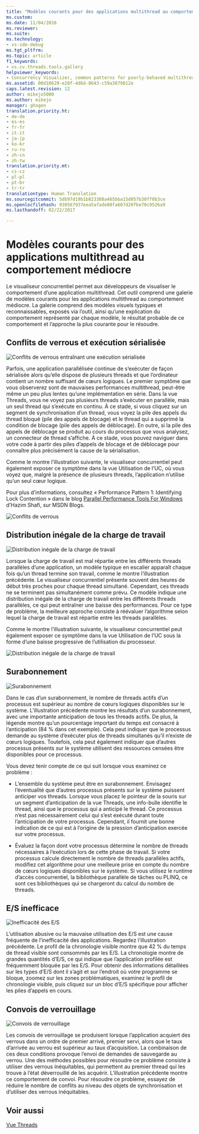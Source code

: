 ```yaml
---
title: "Modèles courants pour des applications multithread au comportement médiocre | Microsoft Docs"
ms.custom: 
ms.date: 11/04/2016
ms.reviewer: 
ms.suite: 
ms.technology:
- vs-ide-debug
ms.tgt_pltfrm: 
ms.topic: article
f1_keywords:
- vs.cv.threads.tools.gallery
helpviewer_keywords:
- Concurrency Visualizer, common patterns for poorly-behaved multithreaded applications
ms.assetid: 00d10629-e20f-4d6d-8643-c59a3879812e
caps.latest.revision: 12
author: mikejo5000
ms.author: mikejo
manager: ghogen
translation.priority.ht:
- de-de
- es-es
- fr-fr
- it-it
- ja-jp
- ko-kr
- ru-ru
- zh-cn
- zh-tw
translation.priority.mt:
- cs-cz
- pl-pl
- pt-br
- tr-tr
translationtype: Human Translation
ms.sourcegitcommit: 5db97d19b1b823388a465bba15d057b30ff0b3ce
ms.openlocfilehash: 930567937eea5afade80fa607d20fbe70c9526a9
ms.lasthandoff: 02/22/2017

---
```

# <a name="common-patterns-for-poorly-behaved-multithreaded-applications"></a>Modèles courants pour des applications multithread au comportement médiocre
Le visualiseur concurrentiel permet aux développeurs de visualiser le comportement d’une application multithread. Cet outil comprend une galerie de modèles courants pour les applications multithread au comportement médiocre. La galerie comprend des modèles visuels typiques et reconnaissables, exposés via l’outil, ainsi qu’une explication du comportement représenté par chaque modèle, le résultat probable de ce comportement et l’approche la plus courante pour le résoudre.  
  
## <a name="lock-contention-and-serialized-execution"></a>Conflits de verrous et exécution sérialisée  
 ![Conflits de verrous entraînant une exécution sérialisée](~/docs/profiling/media/lockcontention_serialized.png "LockContention_Serialized")  
  
 Parfois, une application parallélisée continue de s’exécuter de façon sérialisée alors qu’elle dispose de plusieurs threads et que l’ordinateur contient un nombre suffisant de cœurs logiques. Le premier symptôme que vous observerez sont de mauvaises performances multithread, peut-être même un peu plus lentes qu’une implémentation en série. Dans la vue Threads, vous ne voyez pas plusieurs threads s’exécuter en parallèle, mais un seul thread qui s’exécute en continu. À ce stade, si vous cliquez sur un segment de synchronisation d’un thread, vous voyez la pile des appels du thread bloqué (pile des appels de blocage) et le thread qui a supprimé la condition de blocage (pile des appels de déblocage). En outre, si la pile des appels de déblocage se produit au cours du processus que vous analysez, un connecteur de thread s’affiche. À ce stade, vous pouvez naviguer dans votre code à partir des piles d’appels de blocage et de déblocage pour connaître plus précisément la cause de la sérialisation.  
  
 Comme le montre l’illustration suivante, le visualiseur concurrentiel peut également exposer ce symptôme dans la vue Utilisation de l’UC, où vous voyez que, malgré la présence de plusieurs threads, l’application n’utilise qu’un seul cœur logique.  
  
 Pour plus d’informations, consultez « Performance Pattern 1: Identifying Lock Contention » dans le blog [Parallel Performance Tools For Windows](http://go.microsoft.com/fwlink/?LinkID=160569) d’Hazim Shafi, sur MSDN Blogs.  
  
 ![Conflits de verrous](~/docs/profiling/media/lockcontention_2.png "LockContention_2")  
  
## <a name="uneven-workload-distribution"></a>Distribution inégale de la charge de travail  
 ![Distribution inégale de la charge de travail](~/docs/profiling/media/unevenworkload_1.png "UnevenWorkLoad_1")  
  
 Lorsque la charge de travail est mal répartie entre les différents threads parallèles d’une application, un modèle typique en escalier apparaît chaque fois qu’un thread termine son travail, comme le montre l’illustration précédente. Le visualiseur concurrentiel présente souvent des heures de début très proches pour chaque thread simultané. Cependant, ces threads ne se terminent pas simultanément comme prévu. Ce modèle indique une distribution inégale de la charge de travail entre les différents threads parallèles, ce qui peut entraîner une baisse des performances. Pour ce type de problème, la meilleure approche consiste à réévaluer l’algorithme selon lequel la charge de travail est répartie entre les threads parallèles.  
  
 Comme le montre l’illustration suivante, le visualiseur concurrentiel peut également exposer ce symptôme dans la vue Utilisation de l’UC sous la forme d’une baisse progressive de l’utilisation du processeur.  
  
 ![Distribution inégale de la charge de travail](~/docs/profiling/media/unevenworkload_2.png "UnevenWorkload_2")  
  
## <a name="oversubscription"></a>Surabonnement  
 ![Surabonnement](~/docs/profiling/media/oversubscription.png "Oversubscription")  
  
 Dans le cas d’un surabonnement, le nombre de threads actifs d’un processus est supérieur au nombre de cœurs logiques disponibles sur le système. L’illustration précédente montre les résultats d’un surabonnement, avec une importante anticipation de tous les threads actifs. De plus, la légende montre qu’un pourcentage important du temps est consacré à l’anticipation (84 % dans cet exemple). Cela peut indiquer que le processus demande au système d’exécuter plus de threads simultanés qu’il n’existe de cœurs logiques. Toutefois, cela peut également indiquer que d’autres processus présents sur le système utilisent des ressources censées être disponibles pour ce processus.  
  
 Vous devez tenir compte de ce qui suit lorsque vous examinez ce problème :  
  
-   L’ensemble du système peut être en surabonnement. Envisagez l’éventualité que d’autres processus présents sur le système puissent anticiper vos threads. Lorsque vous placez le pointeur de la souris sur un segment d’anticipation de la vue Threads, une info-bulle identifie le thread, ainsi que le processus qui a anticipé le thread. Ce processus n’est pas nécessairement celui qui s’est exécuté durant toute l’anticipation de votre processus. Cependant, il fournit une bonne indication de ce qui est à l’origine de la pression d’anticipation exercée sur votre processus.  
  
-   Évaluez la façon dont votre processus détermine le nombre de threads nécessaires à l’exécution lors de cette phase de travail. Si votre processus calcule directement le nombre de threads parallèles actifs, modifiez cet algorithme pour une meilleure prise en compte du nombre de cœurs logiques disponibles sur le système. Si vous utilisez le runtime d’accès concurrentiel, la bibliothèque parallèle de tâches ou PLINQ, ce sont ces bibliothèques qui se chargeront du calcul du nombre de threads.  
  
## <a name="inefficient-io"></a>E/S inefficace  
 ![Inefficacité des E/S](~/docs/profiling/media/inefficient_io.png "Inefficient_IO")  
  
 L’utilisation abusive ou la mauvaise utilisation des E/S est une cause fréquente de l’inefficacité des applications. Regardez l’illustration précédente. Le profil de la chronologie visible montre que 42 % du temps de thread visible sont consommés par les E/S. La chronologie montre de grandes quantités d’E/S, ce qui indique que l’application profilée est fréquemment bloquée par les E/S. Pour obtenir des informations détaillées sur les types d’E/S dont il s’agit et sur l’endroit où votre programme se bloque, zoomez sur les zones problématiques, examinez le profil de chronologie visible, puis cliquez sur un bloc d’E/S spécifique pour afficher les piles d’appels en cours.  
  
## <a name="lock-convoys"></a>Convois de verrouillage  
 ![Convois de verrouillage](~/docs/profiling/media/lock_convoys.png "Lock_Convoys")  
  
 Les convois de verrouillage se produisent lorsque l’application acquiert des verrous dans un ordre de premier arrivé, premier servi, alors que le taux d’arrivée au verrou est supérieur au taux d’acquisition. La combinaison de ces deux conditions provoque l’envoi de demandes de sauvegarde au verrou. Une des méthodes possibles pour résoudre ce problème consiste à utiliser des verrous inéquitables, qui permettent au premier thread qui les trouve à l’état déverrouillé de les acquérir. L’illustration précédente montre ce comportement de convoi. Pour résoudre ce problème, essayez de réduire le nombre de conflits au niveau des objets de synchronisation et d’utiliser des verrous inéquitables.  
  
## <a name="see-also"></a>Voir aussi  
 [Vue Threads](../profiling/threads-view-parallel-performance.md)
